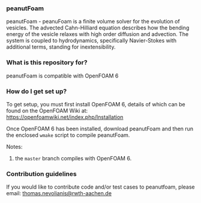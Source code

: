 ### peanutFoam ###
peanutFoam - peanuFoam is a finite volume solver for the evolution of vesicles. 
The advected Cahn-Hilliard equation describes how the bending energy of the
vesicle relaxes with high order diffusion and advection. The system is coupled
to hydrodynamics, specifically Navier-Stokes with additional terms, standing for inextensibility.


### What is this repository for? ###

peanutFoam is compatible with OpenFOAM 6


### How do I get set up? ###

To get setup, you must first install OpenFOAM 6,
details of which can be found on the OpenFOAM Wiki at:
https://openfoamwiki.net/index.php/Installation

Once OpenFOAM 6 has been installed, download peanutFoam
and then run the enclosed `wmake` script to compile peanutFoam.

Notes:

  1. the `master` branch compiles with OpenFOAM 6.


### Contribution guidelines ###

If you would like to contribute code and/or test cases to peanutfoam, please
email: thomas.nevolianis@rwth-aachen.de





